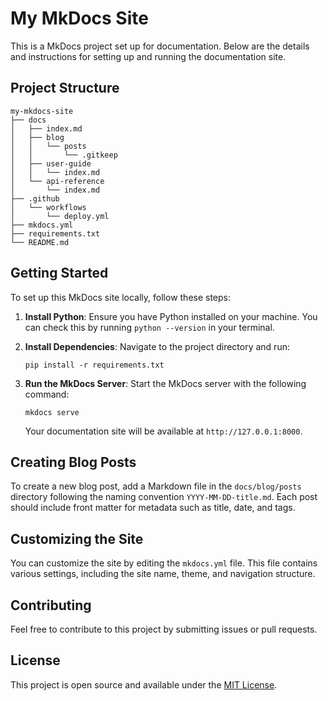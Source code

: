 # My MkDocs Site

This is a MkDocs project set up for documentation. Below are the details and instructions for setting up and running the documentation site.

## Project Structure

```
my-mkdocs-site
├── docs
│   ├── index.md
│   ├── blog
│   │   └── posts
│   │       └── .gitkeep
│   ├── user-guide
│   │   └── index.md
│   └── api-reference
│       └── index.md
├── .github
│   └── workflows
│       └── deploy.yml
├── mkdocs.yml
├── requirements.txt
└── README.md
```

## Getting Started

To set up this MkDocs site locally, follow these steps:

1. **Install Python**: Ensure you have Python installed on your machine. You can check this by running `python --version` in your terminal.

2. **Install Dependencies**: Navigate to the project directory and run:
   ```
   pip install -r requirements.txt
   ```

3. **Run the MkDocs Server**: Start the MkDocs server with the following command:
   ```
   mkdocs serve
   ```
   Your documentation site will be available at `http://127.0.0.1:8000`.

## Creating Blog Posts

To create a new blog post, add a Markdown file in the `docs/blog/posts` directory following the naming convention `YYYY-MM-DD-title.md`. Each post should include front matter for metadata such as title, date, and tags.

## Customizing the Site

You can customize the site by editing the `mkdocs.yml` file. This file contains various settings, including the site name, theme, and navigation structure.

## Contributing

Feel free to contribute to this project by submitting issues or pull requests. 

## License

This project is open source and available under the [MIT License](LICENSE).